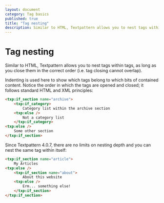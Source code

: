 ```yaml
---
layout: document
category: Tag basics
published: true
title: "Tag nesting"
description: Similar to HTML, Textpattern allows you to nest tags within tags.
---
```


# Tag nesting

Similar to HTML, Textpattern allows you to nest tags within tags, as long as you close them in the correct order (i.e. tag closing cannot overlap).

Indenting is used here to show which tags belong to which bits of contained content. Notice the order in which the tags are opened and closed; it follows standard HTML and XML principles:

~~~ html
<txp:if_section name="archive">
    <txp:if_category>
        Category list within the archive section
    <txp:else />
        Not a category list
    </txp:if_category>
<txp:else />
    Some other section
</txp:if_section>
~~~

Since Textpattern 4.0.7, there are no limits on nesting depth and you can nest the same tag within itself:

~~~ html
<txp:if_section name="article">
    My Articles
<txp:else />
    <txp:if_section name="about">
        About this website
    <txp:else />
        Erm... something else!
    </txp:if_section>
</txp:if_section>
~~~
